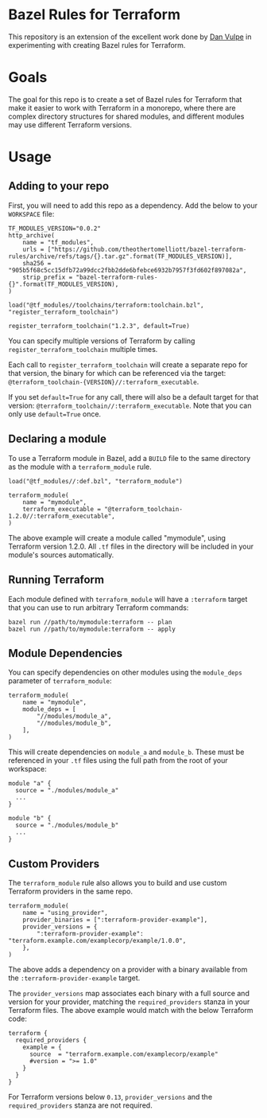 # Bazel Rules for Terraform

This repository is an extension of the excellent work done by [Dan Vulpe](https://github.com/dvulpe) in experimenting with
creating Bazel rules for Terraform.

# Goals

The goal for this repo is to create a set of Bazel rules for Terraform that make it easier to work with Terraform in a monorepo,
where there are complex directory structures for shared modules, and different modules may use different Terraform versions.

# Usage

## Adding to your repo

First, you will need to add this repo as a dependency. Add the below to your `WORKSPACE` file:

```
TF_MODULES_VERSION="0.0.2"
http_archive(
    name = "tf_modules",
    urls = ["https://github.com/theothertomelliott/bazel-terraform-rules/archive/refs/tags/{}.tar.gz".format(TF_MODULES_VERSION)],
    sha256 = "905b5f68c5cc15dfb72a99dcc2fbb2dde6bfebce6932b7957f3fd602f897082a",
    strip_prefix = "bazel-terraform-rules-{}".format(TF_MODULES_VERSION),
)

load("@tf_modules//toolchains/terraform:toolchain.bzl", "register_terraform_toolchain")

register_terraform_toolchain("1.2.3", default=True)
```

You can specify multiple versions of Terraform by calling `register_terraform_toolchain` multiple times.

Each call to `register_terraform_toolchain` will create a separate repo for that version, the binary for which can be referenced via
the target: `@terraform_toolchain-{VERSION}//:terraform_executable`.

If you set `default=True` for any call, there will also be a default target for that version: `@terraform_toolchain//:terraform_executable`.
Note that you can only use `default=True` once.

## Declaring a module

To use a Terraform module in Bazel, add a `BUILD` file to the same directory as the module with a `terraform_module` rule.

```
load("@tf_modules//:def.bzl", "terraform_module")

terraform_module(
    name = "mymodule",
    terraform_executable = "@terraform_toolchain-1.2.0//:terraform_executable",
)
```

The above example will create a module called "mymodule", using Terraform version 1.2.0. All `.tf` files in the directory will
be included in your module's sources automatically.

## Running Terraform

Each module defined with `terraform_module` will have a `:terraform` target that you can use to run arbitrary Terraform commands:

```
bazel run //path/to/mymodule:terraform -- plan
bazel run //path/to/mymodule:terraform -- apply
```

## Module Dependencies

You can specify dependencies on other modules using the `module_deps` parameter of `terraform_module`:

```
terraform_module(
    name = "mymodule",
    module_deps = [
        "//modules/module_a",
        "//modules/module_b",
    ],
)
```

This will create dependencies on `module_a` and `module_b`. These must be referenced in your `.tf` files using the full path from the root of your workspace:

```
module "a" {
  source = "./modules/module_a"
  ...
}

module "b" {
  source = "./modules/module_b"
  ...
}
```

## Custom Providers

The `terraform_module` rule also allows you to build and use custom Terraform providers in the same repo.

```
terraform_module(
    name = "using_provider",
    provider_binaries = [":terraform-provider-example"],
    provider_versions = {
        ":terraform-provider-example": "terraform.example.com/examplecorp/example/1.0.0",
    },
)
```

The above adds a dependency on a provider with a binary available from the `:terraform-provider-example` target.

The `provider_versions` map associates each binary with a full source and version for your provider, matching the `required_providers` stanza
in your Terraform files. The above example would match with the below Terraform code:

```
terraform {
  required_providers {
    example = {
      source  = "terraform.example.com/examplecorp/example"
      #version = ">= 1.0"
    }
  }
}
```

For Terraform versions below `0.13`, `provider_versions` and the `required_providers` stanza are not required.
